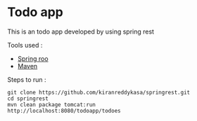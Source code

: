 Todo app
==========

This is an todo app developed by using spring rest

Tools used :
* [Spring roo](https://github.com/spring-projects/spring-roo#readme)
* [Maven](http://maven.apache.org/)  

 
Steps to run :

	git clone https://github.com/kiranreddykasa/springrest.git
	cd springrest
	mvn clean package tomcat:run
	http://localhost:8080/todoapp/todoes